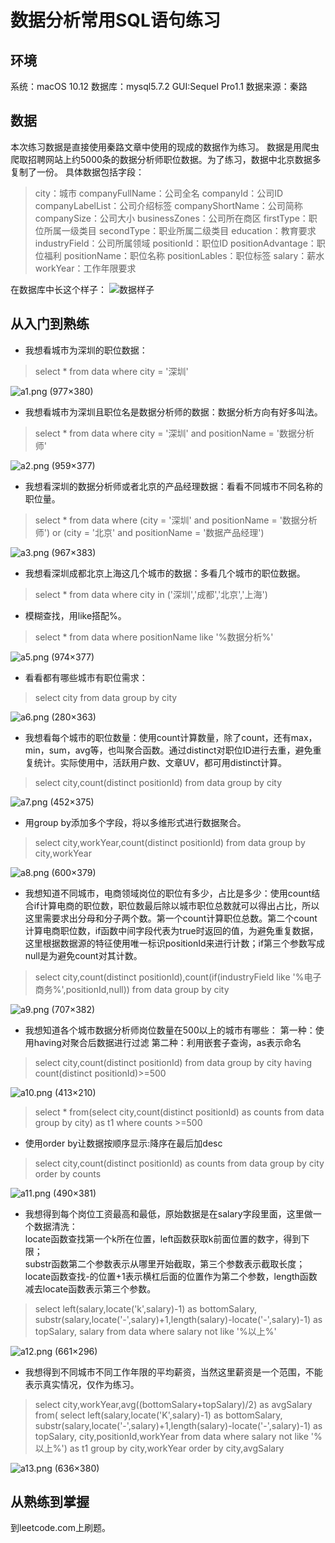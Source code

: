 # 数据分析常用SQL语句练习

## 环境
系统：macOS 10.12
数据库：mysql5.7.2
GUI:Sequel Pro1.1
数据来源：秦路

## 数据
本次练习数据是直接使用秦路文章中使用的现成的数据作为练习。
数据是用爬虫爬取招聘网站上约5000条的数据分析师职位数据。为了练习，数据中北京数据多复制了一份。
具体数据包括字段：
> city：城市
companyFullName：公司全名
companyId：公司ID
companyLabelList：公司介绍标签
companyShortName：公司简称
companySize：公司大小
businessZones：公司所在商区
firstType：职位所属一级类目
secondType：职业所属二级类目
education：教育要求
industryField：公司所属领域
positionId：职位ID
positionAdvantage：职位福利
positionName：职位名称
positionLables：职位标签
salary：薪水
workYear：工作年限要求

在数据库中长这个样子：
![数据样子](https://raw.githubusercontent.com/hujieying/Data-Analysis/master/pic/a0.png)


## 从入门到熟练
* 我想看城市为深圳的职位数据：
> select * from data where city = '深圳'  

![a1.png (977×380)](https://raw.githubusercontent.com/hujieying/Data-Analysis/master/pic/a1.png)


* 我想看城市为深圳且职位名是数据分析师的数据：数据分析方向有好多叫法。
> select * from data where city = '深圳' and positionName = '数据分析师'

![a2.png (959×377)](https://raw.githubusercontent.com/hujieying/Data-Analysis/master/pic/a2.png)


* 我想看深圳的数据分析师或者北京的产品经理数据：看看不同城市不同名称的职位量。
> select * from data
where (city = '深圳' and positionName = '数据分析师') or (city = '北京' and positionName = '数据产品经理')

![a3.png (967×383)](https://raw.githubusercontent.com/hujieying/Data-Analysis/master/pic/a3.png)


* 我想看深圳成都北京上海这几个城市的数据：多看几个城市的职位数据。
>select * from data
where city in ('深圳','成都','北京','上海')

* 模糊查找，用like搭配%。
> select * from data where positionName like '%数据分析%'

![a5.png (974×377)](https://raw.githubusercontent.com/hujieying/Data-Analysis/master/pic/a5.png)


* 看看都有哪些城市有职位需求：
> select city from data group by city

![a6.png (280×363)](https://raw.githubusercontent.com/hujieying/Data-Analysis/master/pic/a6.png)


* 我想看每个城市的职位数量：使用count计算数量，除了count，还有max，min，sum，avg等，也叫聚合函数。通过distinct对职位ID进行去重，避免重复统计。实际使用中，活跃用户数、文章UV，都可用distinct计算。
> select city,count(distinct positionId) from data group by city

![a7.png (452×375)](https://raw.githubusercontent.com/hujieying/Data-Analysis/master/pic/a7.png)


* 用group by添加多个字段，将以多维形式进行数据聚合。
> select city,workYear,count(distinct positionId) from data group by city,workYear

![a8.png (600×379)](https://raw.githubusercontent.com/hujieying/Data-Analysis/master/pic/a8.png)


* 我想知道不同城市，电商领域岗位的职位有多少，占比是多少：使用count结合if计算电商的职位数，职位数最后除以城市职位总数就可以得出占比，所以这里需要求出分母和分子两个数。第一个count计算职位总数。第二个count计算电商职位数，if函数中间字段代表为true时返回的值，为避免重复数据，这里根据数据源的特征使用唯一标识positionId来进行计数；if第三个参数写成null是为避免count对其计数。
> select city,count(distinct positionId),count(if(industryField like '%电子商务%',positionId,null)) from data
group by city

![a9.png (707×382)](https://raw.githubusercontent.com/hujieying/Data-Analysis/master/pic/a9.png)


* 我想知道各个城市数据分析师岗位数量在500以上的城市有哪些：
第一种：使用having对聚合后数据进行过滤
第二种：利用嵌套子查询，as表示命名
> select city,count(distinct positionId) from data
group by city having count(distinct positionId)>=500

![a10.png (413×210)](https://raw.githubusercontent.com/hujieying/Data-Analysis/master/pic/a10.png)


> select * from(select city,count(distinct positionId) as counts from data group by city) as t1
where counts >=500

* 使用order by让数据按顺序显示:降序在最后加desc
>select city,count(distinct positionId) as counts from data group by city
order by counts

![a11.png (490×381)](https://raw.githubusercontent.com/hujieying/Data-Analysis/master/pic/a11.png)


* 我想得到每个岗位工资最高和最低，原始数据是在salary字段里面，这里做一个数据清洗：  
locate函数查找第一个k所在位置，left函数获取k前面位置的数字，得到下限；  
substr函数第二个参数表示从哪里开始截取，第三个参数表示截取长度；locate函数查找-的位置+1表示横杠后面的位置作为第二个参数，length函数减去locate函数表示第三个参数。
> select left(salary,locate('k',salary)-1) as bottomSalary,
substr(salary,locate('-',salary)+1,length(salary)-locate('-',salary)-1) as topSalary,
salary from data
where salary not like '%以上%'

![a12.png (661×296)](https://raw.githubusercontent.com/hujieying/Data-Analysis/master/pic/a12.png)


* 我想得到不同城市不同工作年限的平均薪资，当然这里薪资是一个范围，不能表示真实情况，仅作为练习。
> select city,workYear,avg((bottomSalary+topSalary)/2) as avgSalary from(
select left(salary,locate('K',salary)-1) as bottomSalary,
substr(salary,locate('-',salary)+1,length(salary)-locate('-',salary)-1) as topSalary,
city,positionId,workYear
from data
where salary not like '%以上%') as t1
group by city,workYear
order by city,avgSalary

![a13.png (636×380)](https://raw.githubusercontent.com/hujieying/Data-Analysis/master/pic/a13.png)

## 从熟练到掌握
到leetcode.com上刷题。
